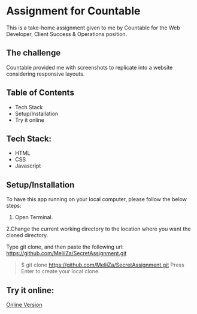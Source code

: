 # Assignment for Countable

This is a take-home assignment given to me by Countable for the Web Developer, Client Success & Operations position.

## The challenge

Countable provided me with screenshots to replicate into a website considering responsive layouts.

## Table of Contents

- Tech Stack
- Setup/Installation
- Try it online

## Tech Stack:

- HTML
- CSS
- Javascript

## Setup/Installation

To have this app running on your local computer, please follow the below steps:

1. Open Terminal.

2.Change the current working directory to the location where you want the cloned directory.

Type git clone, and then paste the following url:
https://github.com/MeliiZa/SecretAssignment.git

> $ git clone https://github.com/MeliiZa/SecretAssignment.git
> Press Enter to create your local clone.

## Try it online:

[Online Version](https://github.com/MeliiZa/SecretAssignment)
